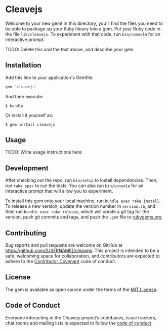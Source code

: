 # Cleavejs

Welcome to your new gem! In this directory, you'll find the files you need to be able to package up your Ruby library into a gem. Put your Ruby code in the file `lib/cleavejs`. To experiment with that code, run `bin/console` for an interactive prompt.

TODO: Delete this and the text above, and describe your gem

## Installation

Add this line to your application's Gemfile:

```ruby
gem 'cleavejs'
```

And then execute:

    $ bundle

Or install it yourself as:

    $ gem install cleavejs

## Usage

TODO: Write usage instructions here

## Development

After checking out the repo, run `bin/setup` to install dependencies. Then, run `rake spec` to run the tests. You can also run `bin/console` for an interactive prompt that will allow you to experiment.

To install this gem onto your local machine, run `bundle exec rake install`. To release a new version, update the version number in `version.rb`, and then run `bundle exec rake release`, which will create a git tag for the version, push git commits and tags, and push the `.gem` file to [rubygems.org](https://rubygems.org).

## Contributing

Bug reports and pull requests are welcome on GitHub at https://github.com/[USERNAME]/cleavejs. This project is intended to be a safe, welcoming space for collaboration, and contributors are expected to adhere to the [Contributor Covenant](http://contributor-covenant.org) code of conduct.

## License

The gem is available as open source under the terms of the [MIT License](https://opensource.org/licenses/MIT).

## Code of Conduct

Everyone interacting in the Cleavejs project’s codebases, issue trackers, chat rooms and mailing lists is expected to follow the [code of conduct](https://github.com/[USERNAME]/cleavejs/blob/master/CODE_OF_CONDUCT.md).
